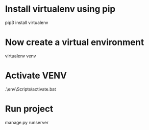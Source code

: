 # Install virtualenv using pip
pip3 install virtualenv

# Now create a virtual environment
virtualenv venv 

# Activate VENV
.\env\Scripts\activate.bat

# Run project
manage.py runserver
